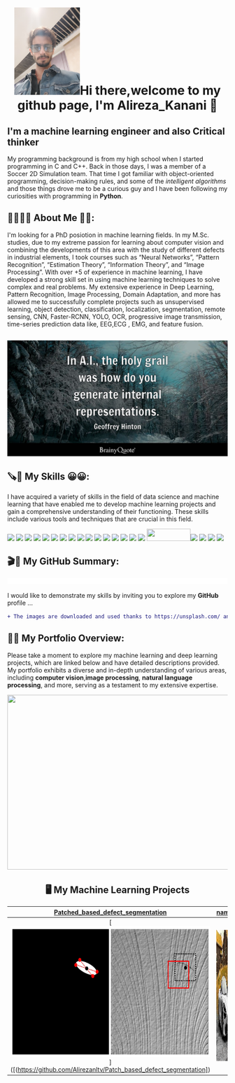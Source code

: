 <h1 align = "center"><img src="https://github.com/Alirezanltv/Gif_files/blob/main/IMG_20221210_203059.jpg" width="150" />Hi there,welcome to my github page, I'm Alireza_Kanani 👋</h1>

## I'm a machine learning engineer and also __Critical thinker__




  
My programming background is from my high school when I started programming in C and C++. Back in those days, I was a member of a Soccer 2D Simulation team. That time I got familiar with object-oriented programming, decision-making rules, and some of the _intelligent algorithms_ and those things drove me to be a curious guy and I have been following my curiosities with programming in __Python__.





    
<h2> 👨‍🎓🙋‍♂️ About Me 💼🎒: </h2>
I'm looking for a PhD posiotion in machine learning fields. In my M.Sc. studies, due to my extreme passion for learning about computer vision and combining
the developments of this area with the study of different defects in industrial elements, I took courses such as “Neural Networks”, “Pattern Recognition”, “Estimation Theory”, “Information Theory”, and “Image Processing”.
With over +5 of experience in machine learning, I have developed a strong skill set in using machine learning techniques to solve complex and real problems. My extensive experience in Deep Learning, Pattern Recognition, Image Processing, Domain Adaptation, and more has allowed me to successfully complete projects such as unsupervised learning, object detection, classification, localization, segmentation, remote sensing, CNN, Faster-RCNN, YOLO, OCR,  progressive image transmission, time-series prediction data like, EEG,ECG , EMG, and feature fusion.
<h2>       </h2>

![](https://github.com/Alirezanltv/Gif_files/blob/main/geoffreyhinton1-2x.jpg)

<h2>🪚🔧 My Skills 😀😀:</h2>
I have acquired a variety of skills in the field of data science and machine learning that have enabled me to develop machine learning projects and gain a comprehensive understanding of their functioning. These skills include various tools and techniques that are crucial in this field.

[![](https://img.shields.io/badge/Python-FFD43B?style=for-the-badge&logo=python&logoColor=darkgreen)](https://www.python.org)  [![](https://img.shields.io/badge/TensorFlow-FF6F00?style=for-the-badge&logo=TensorFlow&logoColor=white)](https://www.tensorflow.org) [![](https://img.shields.io/badge/scikit_learn-F7931E?style=for-the-badge&logo=scikit-learn&logoColor=white)](https://scikit-learn.org/stable/) [![](https://img.shields.io/badge/SciPy-654FF0?style=for-the-badge&logo=SciPy&logoColor=white)](https://www.scipy.org) [![](https://img.shields.io/badge/Numpy-777BB4?style=for-the-badge&logo=numpy&logoColor=white)](https://numpy.org) [![](https://img.shields.io/badge/Pandas-2C2D72?style=for-the-badge&logo=pandas&logoColor=white)](https://pandas.pydata.org)  [![](https://img.shields.io/badge/Plotly-239120?style=for-the-badge&logo=plotly&logoColor=white)](https://plotly.com)   [![](https://img.shields.io/badge/PyTorch-EE4C2C?style=for-the-badge&logo=PyTorch&logoColor=white)](https://pytorch.org)    [![](https://img.shields.io/badge/json-5E5C5C?style=for-the-badge&logo=json&logoColor=white)](https://www.json.org/json-en.html) [![](https://img.shields.io/badge/Tableau-E97627?style=for-the-badge&logo=Tableau&logoColor=white)](https://www.tableau.com) [![](https://img.shields.io/badge/C-00599C?style=for-the-badge&logo=c&logoColor=white)](https://www.cprogramming.com) [![](https://img.shields.io/badge/Keras-D00000?style=for-the-badge&logo=Keras&logoColor=white)](https://keras.io) [![](https://img.shields.io/badge/MySQL-00000F?style=for-the-badge&logo=mysql&logoColor=white)](https://www.mysql.com) [![](https://img.shields.io/badge/conda-342B029.svg?&style=for-the-badge&logo=anaconda&logoColor=white)](https://www.anaconda.com) [![](https://img.shields.io/badge/PowerBI-F2C811?style=for-the-badge&logo=Power%20BI&logoColor=white)](https://powerbi.microsoft.com/en-us/) [![](https://img.shields.io/badge/Colab-F9AB00?style=for-the-badge&logo=googlecolab&color=525252)](https://colab.research.google.com) [<img src = "https://img.shields.io/badge/SQLite-07405E?style=for-the-badge&logo=sqlite&logoColor=white" width = "100" height = "27.5"/>](https://www.sqlite.org/index.html)[![](https://img.shields.io/badge/LaTeX-47A141?style=for-the-badge&logo=LaTeX&logoColor=white)](https://www.latex-project.org)  [![](https://img.shields.io/badge/Microsoft_Excel-217346?style=for-the-badge&logo=microsoft-excel&logoColor=white)](https://www.microsoft.com/en-us/microsoft-365/excel) [![](https://img.shields.io/badge/Microsoft_PowerPoint-B7472A?style=for-the-badge&logo=microsoft-powerpoint&logoColor=white)](https://www.microsoft.com/en-us/microsoft-365/powerpoint) [![](https://img.shields.io/badge/Microsoft_Office-D83B01?style=for-the-badge&logo=microsoft-office&logoColor=white)](https://www.office.com)


## 🎬📠 My GitHub Summary: 

<img src = "https://github.com/suhasmaddali/Images/blob/main/Text%20Generated.gif" />

I would like to demonstrate my skills by inviting you to explore my **GitHub** profile ...

```diff
+ The images are downloaded and used thanks to https://unsplash.com/ and https://giphy.com/ websites. 🙂
```

## 💼🎒 My Portfolio Overview:

Please take a moment to explore my machine learning and deep learning projects, which are linked below and have detailed descriptions provided. My portfolio exhibits a diverse and in-depth understanding of various areas, including __computer vision__,__image processing__, __natural language processing__, and more, serving as a testament to my extensive expertise.

<img src = "https://github.com/suhasmaddali/Images/blob/main/New%20Intro%20Gif%20Image.gif" width = 1000 height = 400/>


<h2 align = "center"> 🖥 My Machine Learning Projects </h2> 

|  [Patched_based_defect_segmentation](https://github.com/Alirezanltv/Patch_based_defect_segmentation)|  [name](https)|
| :-:| :-:| 
| [<img src = "https://github.com/Alirezanltv/Gif_files/blob/main/applsci-13-03289-g007.png" width = 500 height = 300/>]([(https://github.com/Alirezanltv/Patch_based_defect_segmentation])| [<img src="https://github.com/suhasmaddali/Compressed-Images/blob/main/Car%20Image%20Introduction-min.jpg" width = 500 height = 300/>](https://github.com/suhasmaddali/Car-Prices-Prediction)




